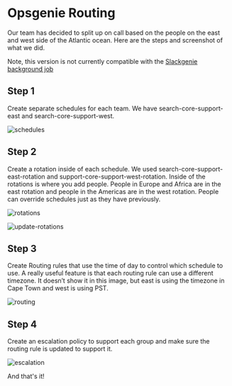 # Opsgenie Routing

Our team has decided to split up on call based on the people on the east and west side of the Atlantic ocean. Here are the steps and screenshot of what we did.

Note, this version is not currently compatible with the [Slackgenie background job](https://sourcegraph.com/github.com/sourcegraph/background-jobs/-/blob/slackgenie/README.md)

## Step 1

Create separate schedules for each team. We have search-core-support-east and search-core-support-west.

![schedules](https://user-images.githubusercontent.com/3095053/179857501-71987f39-bcc0-42d4-9c6f-7659f1896999.png)

## Step 2

Create a rotation inside of each schedule. We used search-core-support-east-rotation and support-core-support-west-rotation. Inside of the rotations is where you add people. People in Europe and Africa are in the east rotation and people in the Americas are in the west rotation. People can override schedules just as they have previously.

![rotations](https://user-images.githubusercontent.com/3095053/179857537-cb799f4e-1c4d-4fa2-bd8f-417b0edab7d9.png)

![update-rotations](https://user-images.githubusercontent.com/3095053/179857574-724ce4e0-8411-4fe1-ad3b-c2b962775af5.png)

## Step 3

Create Routing rules that use the time of day to control which schedule to use. A really useful feature is that each routing rule can use a different timezone. It doesn’t show it in this image, but east is using the timezone in Cape Town and west is using PST.

![routing](https://user-images.githubusercontent.com/3095053/179857618-79eaaaf6-23a9-41a7-a5c9-a27c98d92085.png)

## Step 4

Create an escalation policy to support each group and make sure the routing rule is updated to support it.

![escalation](https://user-images.githubusercontent.com/3095053/179857653-326ffc44-f425-4e86-9c1f-9e39d410977b.png)

And that's it!
